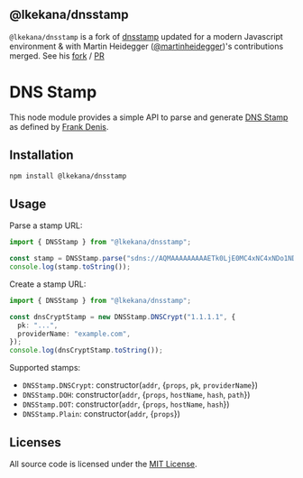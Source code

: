 ## @lkekana/dnsstamp

`@lkekana/dnsstamp` is a fork of [dnsstamp](https://github.com/rs/node-dnsstamp) updated for a modern Javascript environment & with Martin Heidegger ([@martinheidegger](https://github.com/martinheidegger))'s contributions merged. See his [fork](https://github.com/martinheidegger/node-dnsstamp) / [PR](https://github.com/rs/node-dnsstamp/pull/1)

# DNS Stamp

This node module provides a simple API to parse and generate [DNS Stamp](https://dnscrypt.info/stamps-specifications/) as defined by [Frank Denis](https://twitter.com/jedisct1).

## Installation

```sh
npm install @lkekana/dnsstamp
```

## Usage

Parse a stamp URL:

```typescript
import { DNSStamp } from "@lkekana/dnsstamp";

const stamp = DNSStamp.parse("sdns://AQMAAAAAAAAAETk0LjE0MC4xNC4xNDo1NDQzINErR_JS3PLCu_iZEIbq95zkSV2LFsigxDIuUso_OQhzIjIuZG5zY3J5cHQuZGVmYXVsdC5uczEuYWRndWFyZC5jb20");
console.log(stamp.toString());
```

Create a stamp URL:

```typescript
import { DNSStamp } from "@lkekana/dnsstamp";

const dnsCryptStamp = new DNSStamp.DNSCrypt("1.1.1.1", {
  pk: "...",
  providerName: "example.com",
});
console.log(dnsCryptStamp.toString());
```

Supported stamps:

* `DNSStamp.DNSCrypt`: constructor(`addr`, {`props`, `pk`, `providerName`})
* `DNSStamp.DOH`: constructor(`addr`, {`props`, `hostName`, `hash`, `path`})
* `DNSStamp.DOT`: constructor(`addr`, {`props`, `hostName`, `hash`})
* `DNSStamp.Plain`: constructor(`addr`, {`props`})

## Licenses

All source code is licensed under the [MIT License](https://raw.github.com/rs/node-dnsstamp/master/LICENSE).
